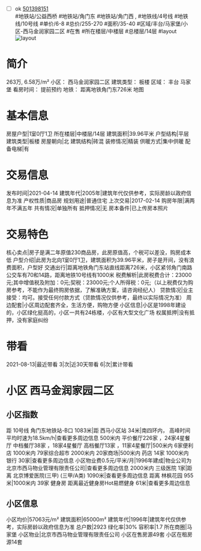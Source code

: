 - [ ] ok [501398151](https://bj.5i5j.com/ershoufang/501398151.html)  
 #地铁站/公益西桥 #地铁站/角门东 #地铁站/角门西 ,  #地铁线/4号线 #地铁线/10号线
#单价/6-8 #总价/255-270 #面积/35-40   #区域/丰台/马家堡/小区-西马金润家园二区 #在售 #所在楼层/中楼层 #总楼层/14层 #layout 
![layout](http://image2a.5i5j.com/bdir/layout/0132e2759f2742c4bf1b68336d97e09d.JPG_P5.jpg) 
# 简介 
 263万,  6.58万/m² 
小区： 西马金润家园二区
建筑类型： 板楼
区域： 丰台 马家堡
看房时间： 提前预约
地铁： 距离地铁角门东726米 地图
# 基本信息 
 房屋户型|1室0厅1卫
所在楼层|中楼层/14层
建筑面积|39.96平米
户型结构|平层
建筑类型|板楼
房屋朝向|北
建筑结构|砖混
装修情况|精装
供暖方式|集中供暖
配备电梯|有
# 交易信息 
 发布时间|2021-04-14
建筑年代|2005年|建筑年代仅供参考，实际房龄以政府信息为准
产权性质|商品房
规划用途|普通住宅
上次交易|2017-02-14
购房年限|满两年不满五年
共有情况|单独所有
抵押情况|无
房本备件|已上传房本照片
# 交易特色 
 核心卖点|房子是满二年原值230商品房，此房原值高，个税可以差没，购房成本低
户型介绍|此房为北向1室0厅1卫，建筑面积为39.96平米，房子是开间，没有浪费面积，户型好
交通出行|距离地铁角门东站直线距离726米，小区紧邻角门南路公交车有70和14路，距离地铁10号线有1000米
税费解析|此房税费合计：23000元;其中增值税及附加：0元;契税：23000元;个人所得税：0元;（以上税费仅为购房参考，不能作为最终购房依据，了解准确方案，请咨询经纪人）
贷款情况|业主接受：均可。接受任何付款方式（贷款情况仅供参考，最终以实际情况为准）
周边配套|小区周边配套齐全，生活方便，购物方便
小区信息|小区是1998年建设的，小区绿化挺高的，小区一共有24栋楼，小区有大型文化广场
权属抵押|没有抵押，没有家庭纠纷
# 带看 
 2021-08-13|最近带看	 3|次|近30天带看	 6|次|累计带看
# 小区 西马金润家园二区
## 小区指数 
 距 10号线 角门东地铁站-B口 1083米|距 西马小区站 34米|南四环内， 高峰时间平均时速为18.5km/h|查看更多周边信息
500米内 平价餐厅226家 ，24家4星餐厅
中档餐厅38家 ，18家4星餐厅
高档餐厅13家 ，11家4星餐厅|500米内 6家便利店
1000米内 79家综合超市
2000米内 20家商场|500米内 药店 14家
1000米内 银行 30家|查看更多周边信息
小区物业费0.5元/平米/月|1996年建成|物业公司为北京市西马物业管理有限责任公司|查看更多周边信息
2000米内 三级医院 1家|距离 北京博爱医院(三甲) (三甲/A类) 1090米|查看更多周边信息
距离 林枫花园 955米|1000米内 39家 健身房
距离最近健身房Hot易燃健身 61米|查看更多周边信息
## 小区信息 
 小区均价|57063元/m²
建筑面积|65000m²
建筑年代|1996年|建筑年代仅供参考，实际房龄以政府信息为准
总户数|2923
绿化率|30%
容积率|1.7
所在商圈|马家堡
小区物业|北京市西马物业管理有限责任公司
小区在售房源49套
小区在租房源14套
